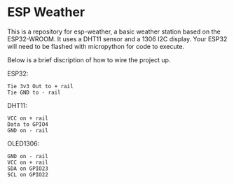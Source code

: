 # ESP Weather

This is a repository for esp-weather, a basic weather station based on the ESP32-WROOM. It uses a DHT11 sensor and a 1306 I2C display. Your ESP32 will need to be flashed with micropython for code to execute.

Below is a brief discription of how to wire the project up.

ESP32:

    Tie 3v3 Out to + rail
    Tie GND to - rail

DHT11:

    VCC on + rail
    Data to GPIO4
    GND on - rail

OLED1306:

    GND on - rail
    VCC on + rail
    SDA on GPIO23
    SCL on GPIO22

